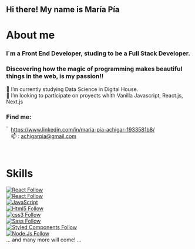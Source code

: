## Hi there! My name is María Pía

# About me
### I´m a Front End Developer, studing to be a Full Stack Developer.
### Discovering how the magic of programming makes beautiful things in the web, is my passion!!

🌱 I’m currently studying Data Science in Digital House.
<br>
💞️ I’m looking to participate on proyects whith Vanilla Javascript, React.js, Next.js
<br>

### Find me:


<img alt="Logo" align="left" src="https://user-images.githubusercontent.com/76546697/121098434-37e5e080-c7cc-11eb-8668-17dc3a3babae.png" width="2%" /> 

https://www.linkedin.com/in/maria-pia-achigar-1933581b8/
<br>
📫 : achigarpia@gmail.com

<br>


# Skills 
[![React Follow](https://img.shields.io/badge/Python-004aad?style=for-the-badge&logo=python&logoColor=white&labelColor=ffff00)](#)
<br>
[![React Follow](https://img.shields.io/badge/React-004aad?style=for-the-badge&logo=react&logoColor=white&labelColor=101010)](#)
<br>
[![JavaScript](https://img.shields.io/badge/JavaScript-F7DF1E?style=for-the-badge&logo=javascript&logoColor=white&labelColor=101010)](#)
</br>
[![Html5 Follow](https://img.shields.io/badge/HTML5-E34F26?style=for-the-badge&logo=html5&logoColor=white&labelColor=101010)](#)
</br>
[![css3 Follow](https://img.shields.io/badge/CSS3-1572B6?style=for-the-badge&logo=css3&logoColor=white&labelColor=101010)](#)
</br>
[![Sass Follow](https://img.shields.io/badge/Sass-bf4080?style=for-the-badge&logo=bootstrap&logoColor=white&labelColor=101010)](#)
</br>
[![Styled Components Follow](https://img.shields.io/badge/StyledComponents-cd74b2?style=for-the-badge&logo=styledcomponents&logoColor=withe&labelColor=101010)](#)
<br>
[![Node.Js Follow](https://img.shields.io/badge/NODE.JS-68a063?style=for-the-badge&logo=node.js&logoColor=white&labelColor=101010)](#)
</br>
... and many more will come! ...



